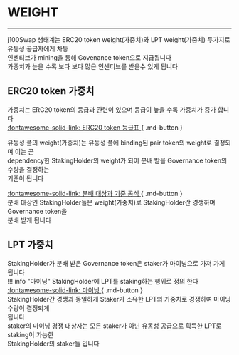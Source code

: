 # **WEIGHT**
- - -
j100Swap 생태계는 ERC20 token weight(가중치)와 LPT weight(가중치) 두가지로 유동성 공급자에게 차등    
인센티브가 mining을 통해 Govenance token으로 지급됩니다   
가중치가 높을 수록 보다 보다 많은 인센티브를 받을수 있게 됩니다  


## **ERC20 token 가중치**
가중치는 ERC20 token의 등급과 관련이 있으며 등급이 높을 수록 가중치가 증가 합니다    
[:fontawesome-solid-link: ERC20 token 등급표 ](/features/tokenGrade/#_1){ .md-button }     

유동성 풀의 weight(가중치)는 유동성 풀에 binding된 pair token의 weight로 결정되며 이는 곧     
dependency한 StakingHolder의 weight가 되어 분배 받을 Governance token의 수량을 결정하는   
기준이 됩니다    
 
[:fontawesome-solid-link: 분배 대상과 기준 공식 ](/features/mining/#swap-pool-weight){ .md-button }     
분배 대상인 StakingHolder들은 weight(가중치)로 StakingHolder간 경쟁하며 Governance token을   
분배 받게 됩니다  

## **LPT 가중치**
StakingHolder가 분배 받은 Governance token은 staker가 마이닝으로 가져 가게 됩니다   
!!! info "마이닝"
    StakingHolder에 LPT를 staking하는 행위로 정의 한다 [:fontawesome-solid-link: 마이닝 ](/features/mining/#governance-token-mining){ .md-button }     
StakingHolder간 경쟁과 동일하게 Staker가 소유한 LPT의 가중치로 경쟁하여 마이닝 수량이 결정되게   
됩니다  
staker의 마이닝 경쟁 대상자는 모든 staker가 아닌 유동성 공급으로 획득한 LPT로 staking이 가능한  
StakingHolder의 staker들 입니다







